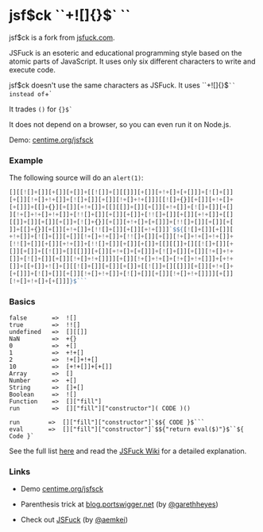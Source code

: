 # jsf$ck ``+![]{}$` ``
  
jsf$ck is a fork from [jsfuck.com](http://www.jsfuck.com).


JSFuck is an esoteric and educational programming style based on the atomic parts of JavaScript. It uses only six different characters to write and execute code.

jsf$ck doesn't use the same characters as JSFuck. It uses ``+![]{}$` `` instead of `+![]()`

It trades `()` for ``{}$` ``

It does not depend on a browser, so you can even run it on Node.js.

Demo: [centime.org/jsfsck](http://centime.org/jsfsck)

### Example

The following source will do an `alert(1)`:

```js
[][[![]+[]][+[]][+[]]+[[![]]+[][[]]][+[]][+!+[]+[+[]]]+[![]+[]]
[+[]][!+[]+!+[]]+[![]+[]][+[]][!+[]+!+[]]][[![]+{}][+[]][+!+[]+
[+[]]]+[[]+{}][+[]][+!+[]]+[[][[]]+[]][+[]][+!+[]]+[![]+[]][+[]
][!+[]+!+[]+!+[]]+[!![]+[]][+[]][+[]]+[!![]+[]][+[]][+!+[]]+[[]
[[]]+[]][+[]][+[]]+[![]+{}][+[]][+!+[]+[+[]]]+[!![]+[]][+[]][+[
]]+[[]+{}][+[]][+!+[]]+[!![]+[]][+[]][+!+[]]]`$${[![]+[]][+[]][
+!+[]]+[![]+[]][+[]][!+[]+!+[]]+[!![]+[]][+[]][!+[]+!+[]+!+[]]+
[!![]+[]][+[]][+!+[]]+[!![]+[]][+[]][+[]]+[[][[]]+[][[![]+[]][+
[]][+[]]+[[![]]+[][[]]][+[]][+!+[]+[+[]]]+[![]+[]][+[]][!+[]+!+
[]]+[![]+[]][+[]][!+[]+!+[]]]][+[]][!+[]+!+[]+[!+[]+!+[]]]+[+!+
[]]+[[+[]]+![]+[][[![]+[]][+[]][+[]]+[[![]]+[][[]]][+[]][+!+[]+
[+[]]]+[![]+[]][+[]][!+[]+!+[]]+[![]+[]][+[]][!+[]+!+[]]]][+[]]
[!+[]+!+[]+[+[]]]}$```
``` 

### Basics
              
    false       =>  ![]
    true        =>  !![]
    undefined   =>  [][[]]
    NaN         =>  +{}
    0           =>  +[]
    1           =>  +!+[]
    2           =>  !+[]+!+[]
    10          =>  [+!+[]]+[+[]]
    Array       =>  []
    Number      =>  +[]
    String      =>  []+[]
    Boolean     =>  ![]
    Function    =>  []["fill"]
    run         =>  []["fill"]["constructor"]( CODE )()

    run        =>  []["fill"]["constructor"]`$${ CODE }$```
    eval       =>  []["fill"]["constructor"]`$${"return eval($)"}$``${ Code }`
    
See the full list [here](https://github.com/centime/jsfsck/blob/master/jsfsck.js) and read the [JSFuck Wiki](https://github.com/aemkei/jsfuck/wiki) for a detailed explanation.  

### Links

* Demo [centime.org/jsfsck](http://centime.org/jsfsck)

* Parenthesis trick at [blog.portswigger.net](http://blog.portswigger.net/2016/07/executing-non-alphanumeric-javascript.html) (by [@garethheyes](https://twitter.com/garethheyes))

* Check out [JSFuck](http://jsfuck.com) (by [@aemkei](http://twitter.com/aemkei))

